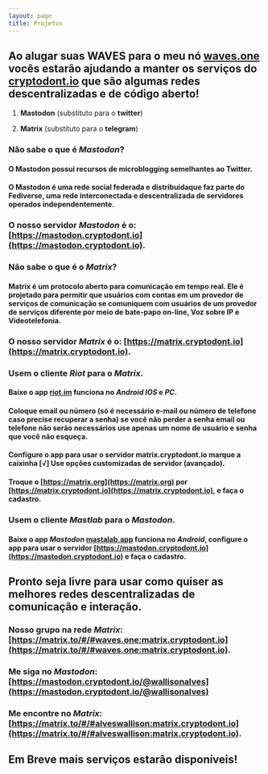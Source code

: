 ```yaml
---
layout: page
title: Projetos
---
```


## Ao alugar suas WAVES para o meu nó [waves.one](https://waves.one) vocês estarão ajudando a manter os serviços do [cryptodont.io](https://cryptodont.io) que são algumas redes descentralizadas e de código aberto!

1. **Mastodon** (substituto para o **twitter**)

2. **Matrix** (substituto para o **telegram**)

### Não sabe o que é _Mastodon_?
#### O Mastodon possui recursos de microblogging semelhantes ao Twitter.
#### O Mastodon é uma rede social federada e distribuídaque faz parte do Fediverse, uma rede interconectada e descentralizada de servidores operados independentemente.
### O nosso servidor _Mastodon_ é o: [https://mastodon.cryptodont.io](https://mastodon.cryptodont.io).


### Não sabe o que é o _Matrix_?
#### Matrix é um protocolo aberto para comunicação em tempo real. Ele é projetado para permitir que usuários com contas em um provedor de serviços de comunicação se comuniquem com usuários de um provedor de serviços diferente por meio de bate-papo on-line, Voz sobre IP e Videotelefonia. 
### O nosso servidor _Matrix_ é o: [https://matrix.cryptodont.io](https://matrix.cryptodont.io).

### Usem o cliente _Riot_ para o _Matrix_.
#### Baixe o app [riot.im](https://riot.im) funciona no _Android_ _IOS_ e _PC_.

#### Coloque email ou número (só é necessário e-mail ou número de telefone caso precise recuperar a senha) se você não perder a senha email ou telefone não serão necessários use apenas um nome de usuário e senha que você não esqueça.
#### Configure o app para usar o servidor matrix.cryptodont.io marque a caixinha [√] Use opções customizadas de servidor (avançado).
#### Troque o [https://matrix.org](https://matrix.org) por [https://matrix.cryptodont.io](https://matrix.cryptodont.io), e faça o cadastro.

### Usem o cliente _Mastlab_ para o _Mastodon_.
#### Baixe o app _Mastodon_ [mastalab.app](https://mastalab.app) funciona no _Android_, configure o app para usar o servidor [https://mastodon.cryptodont.io](https://mastodon.cryptodont.io) e faça o cadastro.

## Pronto seja livre para usar como quiser as melhores redes descentralizadas de comunicação e interação.

### Nosso grupo na rede _Matrix_: [https://matrix.to/#/#waves.one:matrix.cryptodont.io](https://matrix.to/#/#waves.one:matrix.cryptodont.io).

### Me siga no _Mastodon_: [https://mastodon.cryptodont.io/@wallisonalves](https://mastodon.cryptodont.io/@wallisonalves)
### Me encontre no _Matrix_: [https://matrix.to/#/#alveswallison:matrix.cryptodont.io](https://matrix.to/#/#alveswallison:matrix.cryptodont.io).

## Em Breve mais serviços estarão disponíveis!
